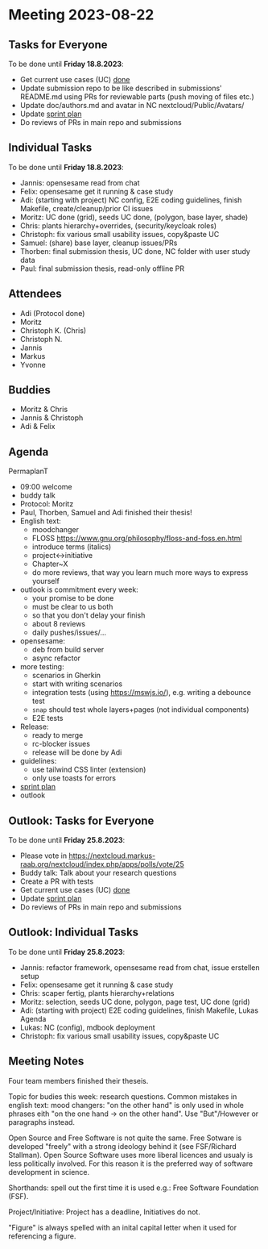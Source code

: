 # Meeting 2023-08-22

## Tasks for Everyone

To be done until **Friday 18.8.2023**:

- Get current use cases (UC) [done](../usecases/README.md)
- Update submission repo to be like described in submissions' README.md using PRs for reviewable parts (push moving of files etc.)
- Update doc/authors.md and avatar in NC nextcloud/Public/Avatars/
- Update [sprint plan](https://github.com/orgs/ElektraInitiative/projects/4/)
- Do reviews of PRs in main repo and submissions

## Individual Tasks

To be done until **Friday 18.8.2023**:

- Jannis: opensesame read from chat
- Felix: opensesame get it running & case study
- Adi: (starting with project) NC config, E2E coding guidelines, finish Makefile, create/cleanup/prior CI issues
- Moritz: UC done (grid), seeds UC done, (polygon, base layer, shade)
- Chris: plants hierarchy+overrides, (security/keycloak roles)
- Christoph: fix various small usability issues, copy&paste UC
- Samuel: (share) base layer, cleanup issues/PRs
- Thorben: final submission thesis, UC done, NC folder with user study data
- Paul: final submission thesis, read-only offline PR

## Attendees

- Adi (Protocol done)
- Moritz
- Christoph K. (Chris)
- Christoph N.
- Jannis
- Markus
- Yvonne

## Buddies

- Moritz & Chris
- Jannis & Christoph
- Adi & Felix

## Agenda

PermaplanT

- 09:00 welcome
- buddy talk
- Protocol: Moritz
- Paul, Thorben, Samuel and Adi finished their thesis!
- English text:
  - moodchanger
  - FLOSS https://www.gnu.org/philosophy/floss-and-foss.en.html
  - introduce terms (italics)
  - project<->initiative
  - Chapter~X
  - do more reviews, that way you learn much more ways to express yourself
- outlook is commitment every week:
  - your promise to be done
  - must be clear to us both
  - so that you don't delay your finish
  - about 8 reviews
  - daily pushes/issues/...
- opensesame:
  - deb from build server
  - async refactor
- more testing:
  - scenarios in Gherkin
  - start with writing scenarios
  - integration tests (using https://mswjs.io/), e.g. writing a debounce test
  - `snap` should test whole layers+pages (not individual components)
  - E2E tests
- Release:
  - ready to merge
  - rc-blocker issues
  - release will be done by Adi
- guidelines:
  - use tailwind CSS linter (extension)
  - only use toasts for errors
- [sprint plan](https://github.com/orgs/ElektraInitiative/projects/4/)
- outlook

## Outlook: Tasks for Everyone

To be done until **Friday 25.8.2023**:

- Please vote in https://nextcloud.markus-raab.org/nextcloud/index.php/apps/polls/vote/25
- Buddy talk: Talk about your research questions
- Create a PR with tests
- Get current use cases (UC) [done](../usecases/README.md)
- Update [sprint plan](https://github.com/orgs/ElektraInitiative/projects/4/)
- Do reviews of PRs in main repo and submissions

## Outlook: Individual Tasks

To be done until **Friday 25.8.2023**:

- Jannis: refactor framework, opensesame read from chat, issue erstellen setup
- Felix: opensesame get it running & case study
- Chris: scaper fertig, plants hierarchy+relations
- Moritz: selection, seeds UC done, polygon, page test, UC done (grid)
- Adi: (starting with project) E2E coding guidelines, finish Makefile, Lukas Agenda
- Lukas: NC (config), mdbook deployment
- Christoph: fix various small usability issues, copy&paste UC

## Meeting Notes

Four team members finished their theseis.

Topic for budies this week: research questions.
Common mistakes in english text:
mood changers: "on the other hand" is only used in whole phrases eith "on the one hand -> on the other hand". Use "But"/However or paragraphs instead.

Open Source and Free Software is not quite the same. Free Sotware is developed "freely" with a strong ideology behind it (see FSF/Richard Stallman).
Open Source Software uses more liberal licences and usualy is less politically involved. For this reason it is the preferred way of software development in science.

Shorthands: spell out the first time it is used e.g.: Free Software Foundation (FSF).

Project/Initiative: Project has a deadline, Initiatives do not.

"Figure" is always spelled with an inital capital letter when it used for referencing a figure.
